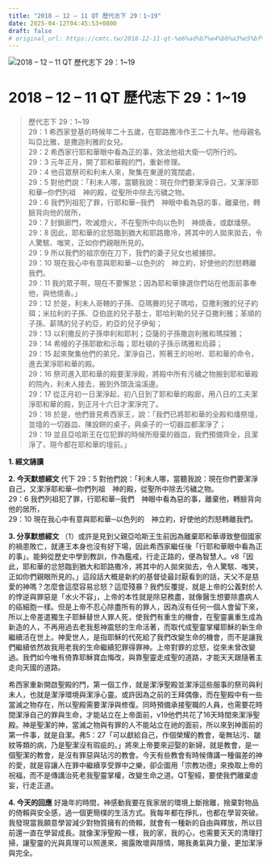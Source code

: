 ```yaml
---
title: "2018 – 12 – 11 QT 歷代志下 29：1~19"
date: 2025-04-12T04:45:53+0800
draft: false
# original_url: https://cmtc.tw/2018-12-11-qt-%e6%ad%b7%e4%bb%a3%e5%bf%97%e4%b8%8b-29%ef%bc%9a119
---
```


![2018 – 12 – 11 QT 歷代志下 29：1\~19](/images/qt.jpg   "2018 – 12 – 11 QT 歷代志下 29：1\~19")

# 2018 – 12 – 11 QT 歷代志下 29：1\~19

> 歷代志下 29：1\~19  
> 29：1 希西家登基的時候年二十五歲，在耶路撒冷作王二十九年。他母親名叫亞比雅，是撒迦利雅的女兒。  
> 29：2 希西家行耶和華眼中看為正的事，效法他祖大衛一切所行的。  
> 29：3 元年正月，開了耶和華殿的門，重新修理。  
> 29：4 他召眾祭司和利未人來，聚集在東邊的寬闊處，  
> 29：5 對他們說：「利未人哪，當聽我說：現在你們要潔淨自己，又潔淨耶和華─你們列祖　神的殿，從聖所中除去污穢之物。  
> 29：6 我們列祖犯了罪，行耶和華─我們　神眼中看為惡的事，離棄他，轉臉背向他的居所，  
> 29：7 封鎖廊門，吹滅燈火，不在聖所中向以色列　神燒香，或獻燔祭。  
> 29：8 因此，耶和華的忿怒臨到猶大和耶路撒冷，將其中的人拋來拋去，令人驚駭、嗤笑，正如你們親眼所見的。  
> 29：9 所以我們的祖宗倒在刀下，我們的妻子兒女也被擄掠。  
> 29：10 現在我心中有意與耶和華─以色列的　神立約，好使他的烈怒轉離我們。  
> 29：11 我的眾子啊，現在不要懈怠；因為耶和華揀選你們站在他面前事奉他，與他燒香。」  
> 29：12 於是，利未人哥轄的子孫、亞瑪賽的兒子瑪哈，亞撒利雅的兒子約珥；米拉利的子孫、亞伯底的兒子基士，耶哈利勒的兒子亞撒利雅；革順的子孫、薪瑪的兒子約亞，約亞的兒子伊甸；  
> 29：13 以利撒反的子孫申利和耶利；亞薩的子孫撒迦利雅和瑪探雅；  
> 29：14 希幔的子孫耶歇和示每；耶杜頓的子孫示瑪雅和烏薛；  
> 29：15 起來聚集他們的弟兄，潔淨自己，照著王的吩咐、耶和華的命令，進去潔淨耶和華的殿。  
> 29：16 祭司進入耶和華的殿要潔淨殿，將殿中所有污穢之物搬到耶和華殿的院內，利未人接去，搬到外頭汲淪溪邊。  
> 29：17 從正月初一日潔淨起，初八日到了耶和華的殿廊，用八日的工夫潔淨耶和華的殿，到正月十六日才潔淨完了。  
> 29：18 於是，他們晉見希西家王，說：「我們已將耶和華的全殿和燔祭壇，並壇的一切器皿、陳設餅的桌子，與桌子的一切器皿都潔淨了；  
> 29：19 並且亞哈斯王在位犯罪的時候所廢棄的器皿，我們預備齊全，且潔淨了，現今都在耶和華的壇前。」

**1. 經文誦讀**

**2.  今天默想經文**
代下 29：5 對他們說：「利未人哪，當聽我說：現在你們要潔淨自己，又潔淨耶和華─你們列祖　神的殿，從聖所中除去污穢之物。  
29：6 我們列祖犯了罪，行耶和華─我們　神眼中看為惡的事，離棄他，轉臉背向他的居所，  
29：10 現在我心中有意與耶和華─以色列的　神立約，好使他的烈怒轉離我們。

**3. 分享默想經文**
（1）或許是見到父親亞哈斯王生前因為離棄耶和華導致整個國家的禍患敗亡，就連王本身也沒有好下場，因此希西家繼任後「行耶和華眼中看為正的事」。能夠從歷史中學到教訓，作為鑑戒，行走正路的，便為智慧人。v8「因此，耶和華的忿怒臨到猶大和耶路撒冷，將其中的人拋來拋去，令人驚駭、嗤笑，正如你們親眼所見的。」這段話大概是新約的基督徒最討厭看到的話，天父不是慈愛的神嗎？怎麼會這麼容易忿怒？這麼殘暴？我們反覆提，就是上帝的公義對於人的悖逆與罪惡是「水火不容」，上帝的本性就是除惡務盡，就像醫生想要除盡病人的癌細胞一樣。但是上帝不忍心除盡所有的罪人，因為沒有任何一個人會留下來，所以上帝差遣獨生子耶穌替世人罪人死，使我們有重生的機會，在聖靈裏重生成為新造的人，不再用過去老我惹神震怒的生命活著，而取代成聖靈掌權耶穌的新生命繼續活在世上。神愛世人，是指耶穌的代死給了我們改變生命的機會，而不是讓我們繼續依然故我用老我的生命繼續犯罪得罪神。上帝對罪的忿怒，從來未曾改變過。我們如今唯有倚靠耶穌寶血悔改，與靠聖靈走成聖的道路，才能天天跟隨著主走向天國的道路。

希西家重新開啟聖殿的門，第一個工作，就是潔淨聖殿並潔淨這些服事的祭司與利未人，也就是潔淨環境與潔淨心靈。或許因為之前的王拜偶像，而在聖殿中有一些當滅之物存在，所以聖殿需要潔淨與修復。同時預備承接聖職的人員，也需要花時間潔淨自己的罪與生命，才能站立在上帝面前，v19他們共花了16天時間來潔淨聖殿。神是聖潔的神，當滅之物與有罪的人不能站立在祂的面前，所以來到神面前的第一件事，就是自潔。弗5：27「可以獻給自己，作個榮耀的教會，毫無玷污、皺紋等類的病，乃是聖潔沒有瑕疵的。」將來上帝要來迎娶的新婦，就是教會，是一個聖潔的教會，是沒有罪惡與玷污的教會。今天有些教會有時候傳講一種偏差的神的愛，就是容讓人在罪中繼續享受罪中之樂，卻企圖用「宗教功德」來換取上帝的祝福，而不是傳講治死老我聖靈掌權，改變生命之道。QT聖經，要使我們離棄虛妄，行走正道。

**4. 今天的回應**
好幾年的時間，神感動我要在我家居的環境上斷捨離，捨棄對物品的倚賴與安全感，過一個更簡樸的生活方式。我每年都在掙扎，也都在學習突破。我發現當我願意學習減少對物質擁有的倚賴，就會有一種新的自由與釋放，所以目前還一直在學習成長。就像潔淨聖殿一樣，我的家，我的心，也需要天天的清理打掃，讓聖靈的光與真理可以照進來，揭露敗壞與隱情，賜我勇氣與力量，更加潔淨與完全。
